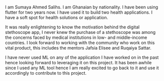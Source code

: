 
I am Sumaya Ahmed Salihs. I am Ghanaian by nationality. I have been using flutter for two years now. I have used it to build two health applications. I have a soft spot for health solutions or application. 

It was really enlightening to know the motivation behind the digital stethoscope app, I never knew the purchase of a stethoscope was among the concerns faced by medical institutions in low- and middle-income countries. I look forward to working with the community who work on this vital product, this includes the mentors Jafsia Elisee and Ruqaiya Sattar.

I have never used ML on any of the application I have worked on in the past hence looking forward to leveraging it on this project. It has been awhile since I used any ML tool hence I am really excited to go back to it and use it accordingly to contribute to this project.
